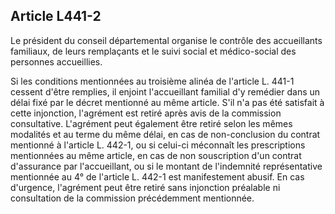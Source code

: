 ## Article L441-2


Le président du conseil départemental organise le contrôle des accueillants familiaux, de leurs remplaçants et
le suivi social et médico-social des personnes accueillies.

Si les conditions mentionnées au troisième alinéa de l'article L. 441-1 cessent d'être remplies, il enjoint
l'accueillant familial d'y remédier dans un délai fixé par le décret mentionné au même article. S'il n'a pas
été satisfait à cette injonction, l'agrément est retiré après avis de la commission consultative. L'agrément
peut également être retiré selon les mêmes modalités et au terme du même délai, en cas de non-conclusion
du contrat mentionné à l'article L. 442-1, ou si celui-ci méconnaît les prescriptions mentionnées au même
article, en cas de non souscription d'un contrat d'assurance par l'accueillant, ou si le montant de l'indemnité
représentative mentionnée au 4° de l'article L. 442-1 est manifestement abusif. En cas d'urgence, l'agrément
peut être retiré sans injonction préalable ni consultation de la commission précédemment mentionnée.

